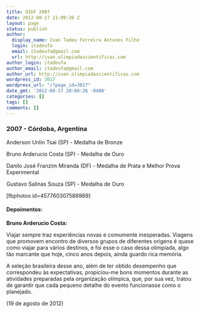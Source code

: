 ```yaml
---
title: OIbF 2007
date: 2012-08-17 21:09:26 Z
layout: page
status: publish
author:
  display_name: Ivan Tadeu Ferreira Antunes Filho
  login: itadeufa
  email: itadeufa@gmail.com
  url: http://ivan.olimpiadascientificas.com
author_login: itadeufa
author_email: itadeufa@gmail.com
author_url: http://ivan.olimpiadascientificas.com
wordpress_id: 3017
wordpress_url: "/?page_id=3017"
date_gmt: '2012-08-17 20:09:26 -0400'
categories: []
tags: []
comments: []
---
```


### 2007 - Córdoba, Argentina

  
Anderson Unlin Tsai (SP) - Medalha de Bronze

 Bruno Arderucio Costa (SP) - Medalha de Ouro

Danilo José Franzim Miranda (DF) - Medalha de Prata e Melhor Prova Experimental

Gustavo Salinas Souza (SP) - Medalha de Ouro

\[fbphotos id=457760307588989\]

#### 



 #### Depoimentos:



 **Bruno Arderucio Costa:**


 Viajar sempre traz experiências novas e comumente inesperadas. Viagens que promovem encontro de diversos grupos de diferentes origens é quase como viajar para vários destinos, e foi esse o caso dessa olimpíada, algo tão
marcante que hoje, cinco anos depois, ainda guardo rica memória.


 

 A seleção brasileira desse ano, além de ter obtido desempenho que correspondeu às expectativas, propiciou-me bons momentos durante as atividades preparadas pela organização olímpica, que, por sua vez, tratou de garantir
que cada pequeno detalhe do evento funcionasse como o planejado.


 (19 de agosto de 2012)


 
